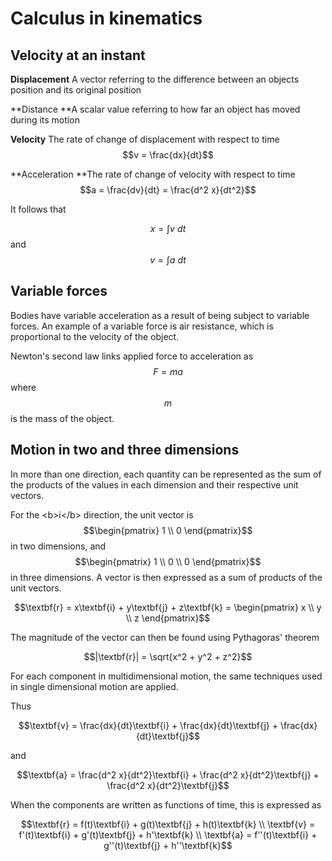 # Calculus in kinematics

## Velocity at an instant

**Displacement** A vector referring to the difference between an objects position and its original position

**Distance **A scalar value referring to how far an object has moved during its motion

**Velocity** The rate of change of displacement with respect to time $$v = \frac{dx}{dt}$$

**Acceleration **The rate of change of velocity with respect to time $$a = \frac{dv}{dt} = \frac{d^2 x}{dt^2}$$

It follows that

$$x = \int v\ dt$$ and $$v = \int a\ dt$$

## Variable forces

Bodies have variable acceleration as a result of being subject to variable forces. An example of a variable force is air resistance, which is proportional to the velocity of the object.

Newton's second law links applied force to acceleration as $$F = ma$$ where $$m$$ is the mass of the object.

## Motion in two and three dimensions

In more than one direction, each quantity can be represented as the sum of the products of the values in each dimension and their respective unit vectors.

For the &lt;b&gt;i&lt;/b&gt; direction, the unit vector is $$\begin{pmatrix} 1 \\ 0 \end{pmatrix}$$ in two dimensions, and $$\begin{pmatrix} 1 \\ 0 \\ 0 \end{pmatrix}$$ in three dimensions. A vector is then expressed as a sum of products of the unit vectors.

$$\textbf{r} = x\textbf{i} + y\textbf{j} + z\textbf{k} = \begin{pmatrix} x \\ y \\ z \end{pmatrix}$$

The magnitude of the vector can then be found using Pythagoras' theorem

$$|\textbf{r}| = \sqrt{x^2 + y^2 + z^2}$$

For each component in multidimensional motion, the same techniques used in single dimensional motion are applied.

Thus

$$\textbf{v} = \frac{dx}{dt}\textbf{i} + \frac{dx}{dt}\textbf{j} + \frac{dx}{dt}\textbf{j}$$

and 

$$\textbf{a} = \frac{d^2 x}{dt^2}\textbf{i} + \frac{d^2 x}{dt^2}\textbf{j} + \frac{d^2 x}{dt^2}\textbf{j}$$

When the components are written as functions of time, this is expressed as

$$\textbf{r} = f(t)\textbf{i} + g(t)\textbf{j} + h(t)\textbf{k} \\ 
\textbf{v} = f'(t)\textbf{i} + g'(t)\textbf{j} + h'\textbf{k} \\
\textbf{a} = f''(t)\textbf{i} + g''(t)\textbf{j} + h''\textbf{k}$$



